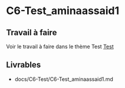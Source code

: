 
# C6-Test_aminaassaid1

## Travail à faire
Voir le travail à faire dans le thème Test
[Test](https://github.com/solicoders/evaluation/issues/10)

## Livrables
- docs/C6-Test/C6-Test_aminaassaid1.md 
 
